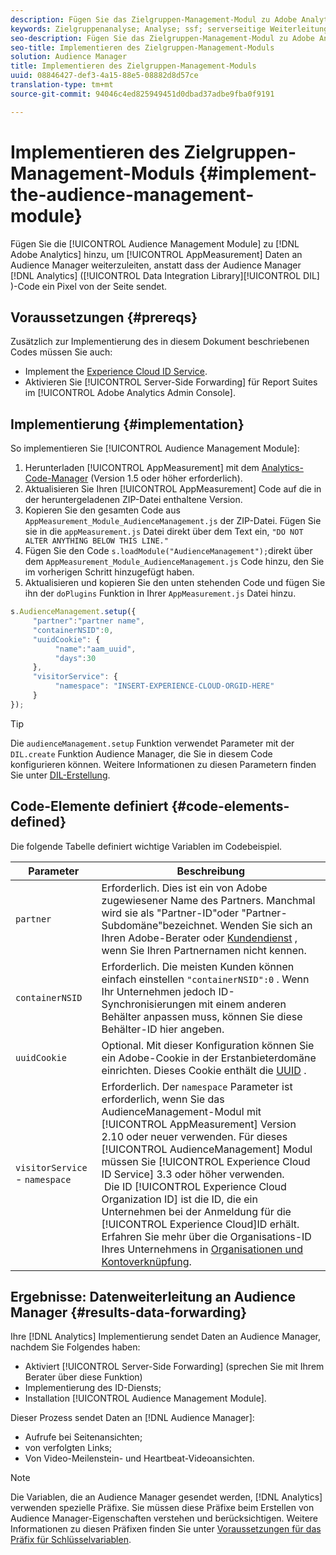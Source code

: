 ```yaml
---
description: Fügen Sie das Zielgruppen-Management-Modul zu Adobe Analytics AppMeasurement hinzu, um Analytics-Daten an Audience Manager weiterzuleiten, anstatt dass der Audience Manager Data Integration Library (DIL)-Code ein Pixel von der Seite sendet.
keywords: Zielgruppenanalyse; Analyse; ssf; serverseitige Weiterleitung
seo-description: Fügen Sie das Zielgruppen-Management-Modul zu Adobe Analytics AppMeasurement hinzu, um Analytics-Daten an Audience Manager weiterzuleiten, anstatt dass der Audience Manager Data Integration Library (DIL)-Code ein Pixel von der Seite sendet.
seo-title: Implementieren des Zielgruppen-Management-Moduls
solution: Audience Manager
title: Implementieren des Zielgruppen-Management-Moduls
uuid: 08846427-def3-4a15-88e5-08882d8d57ce
translation-type: tm+mt
source-git-commit: 94046c4ed825949451d0dbad37adbe9fba0f9191

---
```



# Implementieren des Zielgruppen-Management-Moduls {#implement-the-audience-management-module}

Fügen Sie die [!UICONTROL Audience Management Module] zu [!DNL Adobe Analytics] hinzu, um [!UICONTROL AppMeasurement] Daten an Audience Manager weiterzuleiten, anstatt dass der Audience Manager [!DNL Analytics] ([!UICONTROL Data Integration Library][!UICONTROL DIL] )-Code ein Pixel von der Seite sendet.

## Voraussetzungen {#prereqs}

Zusätzlich zur Implementierung des in diesem Dokument beschriebenen Codes müssen Sie auch:

* Implement the [Experience Cloud ID Service](https://marketing.adobe.com/resources/help/en_US/mcvid/).
* Aktivieren Sie [!UICONTROL Server-Side Forwarding] für Report Suites im [!UICONTROL Adobe Analytics Admin Console].

## Implementierung {#implementation}

So implementieren Sie [!UICONTROL Audience Management Module]:

1. Herunterladen [!UICONTROL AppMeasurement] mit dem [Analytics-Code-Manager](https://marketing.adobe.com/resources/help/en_US/reference/code_manager_admin.html) (Version 1.5 oder höher erforderlich).
1. Aktualisieren Sie Ihren [!UICONTROL AppMeasurement] Code auf die in der heruntergeladenen ZIP-Datei enthaltene Version.
1. Kopieren Sie den gesamten Code aus `AppMeasurement_Module_AudienceManagement.js` der ZIP-Datei. Fügen Sie sie in die `appMeasurement.js` Datei direkt über dem Text ein, `"DO NOT ALTER ANYTHING BELOW THIS LINE."`
1. Fügen Sie den Code `s.loadModule("AudienceManagement");`direkt über dem `AppMeasurement_Module_AudienceManagement.js` Code hinzu, den Sie im vorherigen Schritt hinzugefügt haben.
1. Aktualisieren und kopieren Sie den unten stehenden Code und fügen Sie ihn der `doPlugins` Funktion in Ihrer `AppMeasurement.js` Datei hinzu.

```js
s.AudienceManagement.setup({ 
     "partner":"partner name", 
     "containerNSID":0, 
     "uuidCookie": { 
          "name":"aam_uuid", 
          "days":30
     },
     "visitorService": {
          "namespace": "INSERT-EXPERIENCE-CLOUD-ORGID-HERE" 
     } 
});
```

>[!TIP]
>
>Die `audienceManagement.setup` Funktion verwendet Parameter mit der `DIL.create` Funktion Audience Manager, die Sie in diesem Code konfigurieren können. Weitere Informationen zu diesen Parametern finden Sie unter [DIL-Erstellung](../../dil/dil-class-overview/dil-create.md#dil-create).

## Code-Elemente definiert {#code-elements-defined}

Die folgende Tabelle definiert wichtige Variablen im Codebeispiel.

| Parameter | Beschreibung |
|--- |--- |
| `partner` | Erforderlich. Dies ist ein von Adobe zugewiesener Name des Partners. Manchmal wird sie als "Partner-ID"oder "Partner-Subdomäne"bezeichnet.  Wenden Sie sich an Ihren Adobe-Berater oder [Kundendienst](https://helpx.adobe.com/marketing-cloud/contact-support.html) , wenn Sie Ihren Partnernamen nicht kennen. |
| `containerNSID` | Erforderlich. Die meisten Kunden können einfach einstellen `"containerNSID":0` . Wenn Ihr Unternehmen jedoch ID-Synchronisierungen mit einem anderen Behälter anpassen muss, können Sie diese Behälter-ID hier angeben. |
| `uuidCookie` | Optional. Mit dieser Konfiguration können Sie ein Adobe-Cookie in der Erstanbieterdomäne einrichten. Dieses Cookie enthält die [UUID](../../reference/ids-in-aam.md) . |
| `visitorService` - `namespace` | Erforderlich. Der `namespace` Parameter ist erforderlich, wenn Sie das AudienceManagement-Modul mit [!UICONTROL AppMeasurement] Version 2.10 oder neuer verwenden. Für dieses [!UICONTROL AudienceManagement] Modul müssen Sie [!UICONTROL Experience Cloud ID Service] 3.3 oder höher verwenden. <br> Die ID [!UICONTROL Experience Cloud Organization ID] ist die ID, die ein Unternehmen bei der Anmeldung für die [!UICONTROL Experience Cloud]ID erhält. Erfahren Sie mehr über die Organisations-ID Ihres Unternehmens in [Organisationen und Kontoverknüpfung](https://marketing.adobe.com/resources/help/en_US/mcloud/organizations.html). |

## Ergebnisse: Datenweiterleitung an Audience Manager {#results-data-forwarding}

Ihre [!DNL Analytics] Implementierung sendet Daten an Audience Manager, nachdem Sie Folgendes haben:

* Aktiviert [!UICONTROL Server-Side Forwarding] (sprechen Sie mit Ihrem Berater über diese Funktion)
* Implementierung des ID-Diensts;
* Installation [!UICONTROL Audience Management Module].

Dieser Prozess sendet Daten an [!DNL Audience Manager]:

* Aufrufe bei Seitenansichten;
* von verfolgten Links;
* Von Video-Meilenstein- und Heartbeat-Videoansichten.

>[!NOTE]
>
>Die Variablen, die an Audience Manager gesendet werden, [!DNL Analytics] verwenden spezielle Präfixe. Sie müssen diese Präfixe beim Erstellen von Audience Manager-Eigenschaften verstehen und berücksichtigen. Weitere Informationen zu diesen Präfixen finden Sie unter [Voraussetzungen für das Präfix für Schlüsselvariablen](../../features/traits/trait-variable-prefixes.md).